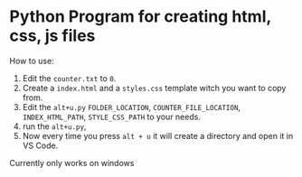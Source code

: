 # Python Program for creating html, css, js files

How to use:

1. Edit the ``` counter.txt ``` to ``` 0 ```.
1. Create a ``` index.html ``` and a ``` styles.css ``` template witch you want to copy from.
1. Edit the ``` alt+u.py ``` ``` FOLDER_LOCATION ```, ``` COUNTER_FILE_LOCATION ```, ``` INDEX_HTML_PATH ```, ``` STYLE_CSS_PATH ``` to your needs.
1. run the ``` alt+u.py ```,
1. Now every time you press ``` alt + u ``` it will create a directory and open it in VS Code.



Currently only works on windows
